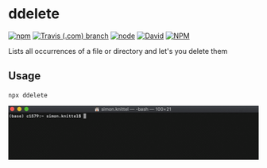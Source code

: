 # ddelete

[![npm](https://img.shields.io/npm/v/ddelete)](https://www.npmjs.com/package/ddelete)
[![Travis (.com) branch](https://img.shields.io/travis/com/simonknittel/ddelete/master)](https://travis-ci.com/simonknittel/ddelete)
[![node](https://img.shields.io/node/v/ddelete)](https://github.com/simonknittel/ddelete/blob/master/package.json)
[![David](https://img.shields.io/david/simonknittel/ddelete)](https://david-dm.org/simonknittel/ddelete)
[![NPM](https://img.shields.io/npm/l/ddelete)](https://github.com/simonknittel/ddelete/blob/master/LICENSE)

Lists all occurrences of a file or directory and let's you delete them

## Usage

```
npx ddelete
```
![Screencast](https://raw.githubusercontent.com/simonknittel/ddelete/master/screencast.gif)
